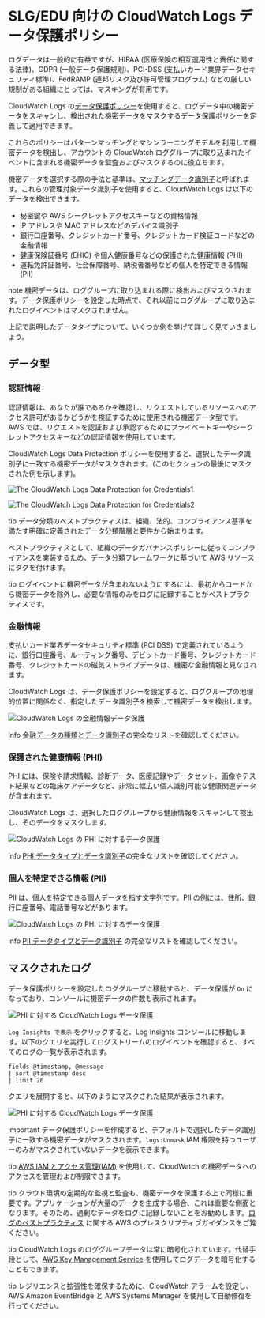 # SLG/EDU 向けの CloudWatch Logs データ保護ポリシー

ログデータは一般的に有益ですが、HIPAA (医療保険の相互運用性と責任に関する法律)、GDPR (一般データ保護規則)、PCI-DSS (支払いカード業界データセキュリティ標準)、FedRAMP (連邦リスク及び許可管理プログラム) などの厳しい規制がある組織にとっては、マスキングが有用です。

CloudWatch Logs の[データ保護ポリシー](https://docs.aws.amazon.com/ja_jp/AmazonCloudWatch/latest/logs/cloudwatch-logs-data-protection-policies.html)を使用すると、ログデータ中の機密データをスキャンし、検出された機密データをマスクするデータ保護ポリシーを定義して適用できます。

これらのポリシーはパターンマッチングとマシンラーニングモデルを利用して機密データを検出し、アカウントの CloudWatch ロググループに取り込まれたイベントに含まれる機密データを監査およびマスクするのに役立ちます。

機密データを選択する際の手法と基準は、[マッチングデータ識別子](https://docs.aws.amazon.com/ja_jp/AmazonCloudWatch/latest/logs/cloudwatch-logs-data-protection-policies.html)と呼ばれます。これらの管理対象データ識別子を使用すると、CloudWatch Logs は以下のデータを検出できます。

- 秘密鍵や AWS シークレットアクセスキーなどの資格情報
- IP アドレスや MAC アドレスなどのデバイス識別子
- 銀行口座番号、クレジットカード番号、クレジットカード検証コードなどの金融情報
- 健康保険証番号 (EHIC) や個人健康番号などの保護された健康情報 (PHI)
- 運転免許証番号、社会保障番号、納税者番号などの個人を特定できる情報 (PII)

note
    機密データは、ロググループに取り込まれる際に検出およびマスクされます。データ保護ポリシーを設定した時点で、それ以前にロググループに取り込まれたログイベントはマスクされません。

上記で説明したデータタイプについて、いくつか例を挙げて詳しく見ていきましょう。

## データ型

### 認証情報

認証情報は、あなたが誰であるかを確認し、リクエストしているリソースへのアクセス許可があるかどうかを検証するために使用される機密データ型です。AWS では、リクエストを認証および承認するためにプライベートキーやシークレットアクセスキーなどの認証情報を使用しています。

CloudWatch Logs Data Protection ポリシーを使用すると、選択したデータ識別子に一致する機密データがマスクされます。(このセクションの最後にマスクされた例を示します)。

![The CloudWatch Logs Data Protection for Credentials1](../../../images/cwl-dp-credentials.png)

![The CloudWatch Logs Data Protection for Credentials2](../../../images/cwl-dp-cred-sensitive.png)

tip
データ分類のベストプラクティスは、組織、法的、コンプライアンス基準を満たす明確に定義されたデータ分類階層と要件から始まります。

ベストプラクティスとして、組織のデータガバナンスポリシーに従ってコンプライアンスを実装するため、データ分類フレームワークに基づいて AWS リソースにタグを付けます。


tip
ログイベントに機密データが含まれないようにするには、最初からコードから機密データを除外し、必要な情報のみをログに記録することがベストプラクティスです。


### 金融情報

支払いカード業界データセキュリティ標準 (PCI DSS) で定義されているように、銀行口座番号、ルーティング番号、デビットカード番号、クレジットカード番号、クレジットカードの磁気ストライプデータは、機密な金融情報と見なされます。

CloudWatch Logs は、データ保護ポリシーを設定すると、ロググループの地理的位置に関係なく、指定したデータ識別子を検索して機密データを検出します。

![CloudWatch Logs の金融情報データ保護](../../../images/cwl-dp-fin-info.png)

info
    [金融データの種類とデータ識別子](https://docs.aws.amazon.com/ja_jp/AmazonCloudWatch/latest/logs/protect-sensitive-log-data-types-financial.html)の完全なリストを確認してください。


### 保護された健康情報 (PHI)

PHI には、保険や請求情報、診断データ、医療記録やデータセット、画像やテスト結果などの臨床ケアデータなど、非常に幅広い個人識別可能な健康関連データが含まれます。

CloudWatch Logs は、選択したロググループから健康情報をスキャンして検出し、そのデータをマスクします。

![CloudWatch Logs の PHI に対するデータ保護](../../../images/cwl-dp-phi.png)

info
    [PHI データタイプとデータ識別子](https://docs.aws.amazon.com/ja_jp/AmazonCloudWatch/latest/logs/protect-sensitive-log-data-types-health.html)の完全なリストを確認してください。


### 個人を特定できる情報 (PII)

PII は、個人を特定できる個人データを指す文字列です。PII の例には、住所、銀行口座番号、電話番号などがあります。

![CloudWatch Logs の PHI に対するデータ保護](../../../images/cwl-dp-pii.png)

info
    [PII データタイプとデータ識別子](https://docs.aws.amazon.com/ja_jp/AmazonCloudWatch/latest/logs/protect-sensitive-log-data-types-pii.html) の完全なリストを確認してください。


## マスクされたログ

データ保護ポリシーを設定したロググループに移動すると、データ保護が `On` になっており、コンソールに機密データの件数も表示されます。

![PHI に対する CloudWatch Logs データ保護](../../../images/cwl-dp-loggroup.png)

`Log Insights で表示` をクリックすると、Log Insights コンソールに移動します。以下のクエリを実行してログストリームのログイベントを確認すると、すべてのログの一覧が表示されます。

```
fields @timestamp, @message
| sort @timestamp desc
| limit 20
```

クエリを展開すると、以下のようにマスクされた結果が表示されます。

![PHI に対する CloudWatch Logs データ保護](../../../images/cwl-dp-masked.png)

important
    データ保護ポリシーを作成すると、デフォルトで選択したデータ識別子に一致する機密データがマスクされます。`logs:Unmask` IAM 権限を持つユーザーのみがマスクされていないデータを表示できます。


tip
    [AWS IAM とアクセス管理(IAM)](https://docs.aws.amazon.com/ja_jp/AmazonCloudWatch/latest/monitoring/auth-and-access-control-cw.html) を使用して、CloudWatch の機密データへのアクセスを管理および制限できます。


tip
    クラウド環境の定期的な監視と監査も、機密データを保護する上で同様に重要です。アプリケーションが大量のデータを生成する場合、これは重要な側面となります。そのため、過剰なデータをログに記録しないことをお勧めします。[ログのベストプラクティス](https://docs.aws.amazon.com/ja_jp/prescriptive-guidance/latest/logging-monitoring-for-application-owners/logging-best-practices.html) に関する AWS のプレスクリプティブガイダンスをご覧ください。


tip
    CloudWatch Logs のロググループデータは常に暗号化されています。代替手段として、[AWS Key Management Service](https://docs.aws.amazon.com/ja_jp/AmazonCloudWatch/latest/logs/encrypt-log-data-kms.html) を使用してログデータを暗号化することもできます。


tip
    レジリエンスと拡張性を確保するために、CloudWatch アラームを設定し、AWS Amazon EventBridge と AWS Systems Manager を使用して自動修復を行ってください。


[^1]: 開始するには、AWS ブログ [Protect Sensitive Data with Amazon CloudWatch Logs](https://aws.amazon.com/jp/blogs/news/protect-sensitive-data-with-amazon-cloudwatch-logs/) をご覧ください。
